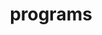 ---
template: ProgramPage
slug: programs

title: programs

program1: 1 on 1 Training

smallDescription1: >-
  We focus on how we can help individuals get the education that they deserve.
  
description1: >-
  Stars for Sheltered Youth also recognizes the possible struggle for underserved youth to make it to specific locations in Calgary for tutoring. As a result, members of Stars for Sheltered Youth will be assigned to sectors of the city based on where they live, ensuring that all locations can be covered and youth are able to receive academic aid in an environment they feel comfortable in. 
                                         
image1: 'https://ucarecdn.com/52b27af8-262d-4e2c-9773-15125ab8a5b2/'

program2: The Conversation Club

smallDescription2: >-
  We aim to provide youth with a safe space to interact and feel a sense of belonging as they adjust to life and schooling in Calgary. 
     
description2: >-
  This program started through the recognition that the transition to a new city with an unfamiliar culture can create emotions of loneliness and maladjustment. It can often be difficult to make new friends, feel understood, or become integrated into the foreign social environment. This can interfere with youth’s social or academic motivations, and thus, we seek to be the support and connection for such newly immigrated youth. 

                                 
image2: 'https://ucarecdn.com/52b27af8-262d-4e2c-9773-15125ab8a5b2/'
  
meta:
  description: This is a meta description.
  title: Programs
---